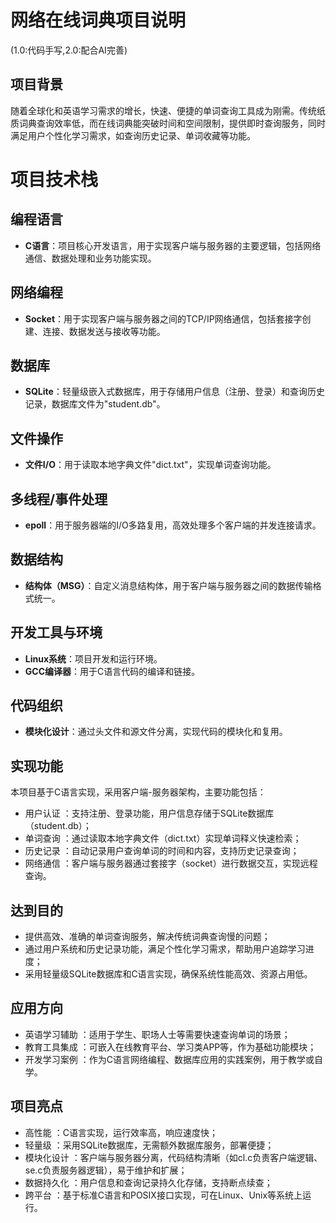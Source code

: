 # 网络在线词典项目说明
(1.0:代码手写,2.0:配合AI完善)

## 项目背景
随着全球化和英语学习需求的增长，快速、便捷的单词查询工具成为刚需。传统纸质词典查询效率低，而在线词典能突破时间和空间限制，提供即时查询服务，同时满足用户个性化学习需求，如查询历史记录、单词收藏等功能。
          
# 项目技术栈

## 编程语言
- **C语言**：项目核心开发语言，用于实现客户端与服务器的主要逻辑，包括网络通信、数据处理和业务功能实现。

## 网络编程
- **Socket**：用于实现客户端与服务器之间的TCP/IP网络通信，包括套接字创建、连接、数据发送与接收等功能。

## 数据库
- **SQLite**：轻量级嵌入式数据库，用于存储用户信息（注册、登录）和查询历史记录，数据库文件为"student.db"。

## 文件操作
- **文件I/O**：用于读取本地字典文件"dict.txt"，实现单词查询功能。

## 多线程/事件处理
- **epoll**：用于服务器端的I/O多路复用，高效处理多个客户端的并发连接请求。

## 数据结构
- **结构体（MSG）**：自定义消息结构体，用于客户端与服务器之间的数据传输格式统一。

## 开发工具与环境
- **Linux系统**：项目开发和运行环境。
- **GCC编译器**：用于C语言代码的编译和链接。

## 代码组织
- **模块化设计**：通过头文件和源文件分离，实现代码的模块化和复用。

## 实现功能
本项目基于C语言实现，采用客户端-服务器架构，主要功能包括：

- 用户认证 ：支持注册、登录功能，用户信息存储于SQLite数据库（student.db）；
- 单词查询 ：通过读取本地字典文件（dict.txt）实现单词释义快速检索；
- 历史记录 ：自动记录用户查询单词的时间和内容，支持历史记录查询；
- 网络通信 ：客户端与服务器通过套接字（socket）进行数据交互，实现远程查询。
## 达到目的
- 提供高效、准确的单词查询服务，解决传统词典查询慢的问题；
- 通过用户系统和历史记录功能，满足个性化学习需求，帮助用户追踪学习进度；
- 采用轻量级SQLite数据库和C语言实现，确保系统性能高效、资源占用低。
## 应用方向
- 英语学习辅助 ：适用于学生、职场人士等需要快速查询单词的场景；
- 教育工具集成 ：可嵌入在线教育平台、学习类APP等，作为基础功能模块；
- 开发学习案例 ：作为C语言网络编程、数据库应用的实践案例，用于教学或自学。
## 项目亮点
- 高性能 ：C语言实现，运行效率高，响应速度快；
- 轻量级 ：采用SQLite数据库，无需额外数据库服务，部署便捷；
- 模块化设计 ：客户端与服务器分离，代码结构清晰（如cl.c负责客户端逻辑、se.c负责服务器逻辑），易于维护和扩展；
- 数据持久化 ：用户信息和查询记录持久化存储，支持断点续查；
- 跨平台 ：基于标准C语言和POSIX接口实现，可在Linux、Unix等系统上运行。
